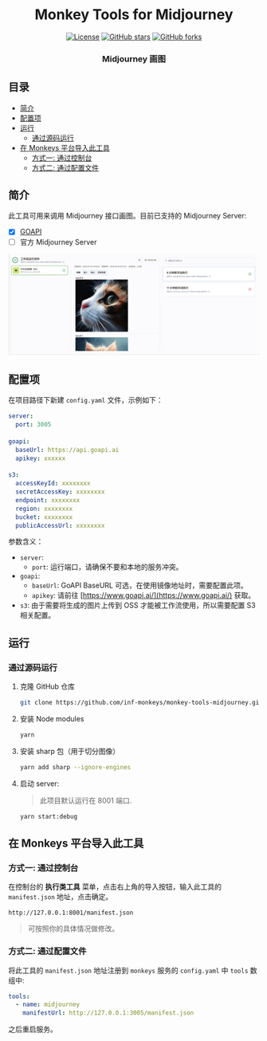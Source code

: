 <div align="center">

# Monkey Tools for Midjourney<!-- omit in toc -->

[![License](https://img.shields.io/github/license/inf-monkeys/monkey-tools-midjourney)](http://www.apache.org/licenses/LICENSE-2.0)
[![GitHub stars](https://img.shields.io/github/stars/inf-monkeys/monkey-tools-midjourney?style=social&label=Star&maxAge=2592000)](https://github.com/inf-monkeys/monkey-tools-midjourney/stargazers)
[![GitHub forks](https://img.shields.io/github/forks/inf-monkeys/monkey-tools-midjourney?style=social&label=Fork&maxAge=2592000)](https://github.com/inf-monkeys/monkey-tools-midjourney)

<h3 align="center">Midjourney 画图</h3>

</div>

## 目录<!-- omit in toc -->

- [简介](#简介)
- [配置项](#配置项)
- [运行](#运行)
  - [通过源码运行](#通过源码运行)
- [在 Monkeys 平台导入此工具](#在-monkeys-平台导入此工具)
  - [方式一: 通过控制台](#方式一-通过控制台)
  - [方式二: 通过配置文件](#方式二-通过配置文件)

## 简介

此工具可用来调用 Midjourney 接口画图。目前已支持的 Midjourney Server:

- [x] [GOAPI](https://www.goapi.ai/midjourney-api)
- [ ] 官方 Midjourney Server

![](./docs/images/demo.png)

## 配置项

在项目路径下新建 `config.yaml` 文件，示例如下：

```yaml
server:
  port: 3005

goapi:
  baseUrl: https://api.goapi.ai
  apikey: xxxxxx

s3:
  accessKeyId: xxxxxxxx
  secretAccessKey: xxxxxxxx
  endpoint: xxxxxxxx
  region: xxxxxxxx
  bucket: xxxxxxxx
  publicAccessUrl: xxxxxxxx
```

参数含义：

- `server`:
  - `port`: 运行端口，请确保不要和本地的服务冲突。
- `goapi`:
  - `baseUrl`: GoAPI BaseURL 可选，在使用镜像地址时，需要配置此项。
  - `apikey`: 请前往 [https://www.goapi.ai/](https://www.goapi.ai/) 获取。
- `s3`: 由于需要将生成的图片上传到 OSS 才能被工作流使用，所以需要配置 S3 相关配置。

## 运行

### 通过源码运行

1. 克隆 GitHub 仓库

   ```sh
   git clone https://github.com/inf-monkeys/monkey-tools-midjourney.git
   ```

2. 安装 Node modules

   ```sh
   yarn
   ```

3. 安装 sharp 包（用于切分图像）

   ```sh
   yarn add sharp --ignore-engines
   ```

4. 启动 server:

   > 此项目默认运行在 8001 端口.

   ```sh
   yarn start:debug
   ```

## 在 Monkeys 平台导入此工具

### 方式一: 通过控制台

在控制台的 **执行类工具** 菜单，点击右上角的导入按钮，输入此工具的 `manifest.json` 地址，点击确定。

```
http://127.0.0.1:8001/manifest.json
```

> 可按照你的具体情况做修改。

### 方式二: 通过配置文件

将此工具的 `manifest.json` 地址注册到 `monkeys` 服务的 `config.yaml` 中 `tools` 数组中:

```yaml
tools:
  - name: midjourney
    manifestUrl: http://127.0.0.1:3005/manifest.json
```

之后重启服务。

